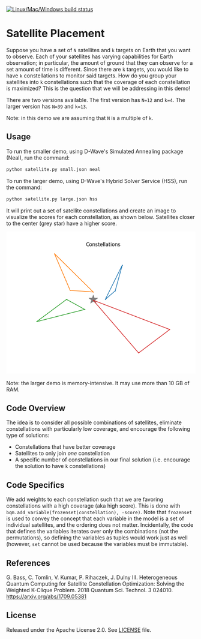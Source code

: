 [![Linux/Mac/Windows build status](
  https://circleci.com/gh/dwave-examples/satellite-placement.svg?style=svg)](
  https://circleci.com/gh/dwave-examples/satellite-placement)

# Satellite Placement

Suppose you have a set of `N` satellites and `k` targets on Earth that you want
to observe. Each of your satellites has varying capabilities for Earth
observation; in particular, the amount of ground that they can observe for a set
amount of time is different. Since there are `k` targets, you would like to have
`k` constellations to monitor said targets. How do you group your satellites
into `k` constellations such that the coverage of each constellation is
maximized? This is the question that we will be addressing in this demo!

There are two versions available. The first version has `N=12` and `k=4`.
The larger version has `N=39` and `k=13`.

Note: in this demo we are assuming that `N` is a multiple of `k`.

## Usage

To run the smaller demo, using D-Wave's Simulated Annealing package (Neal),
run the command:

```bash
python satellite.py small.json neal
```

To run the larger demo, using D-Wave's Hybrid Solver Service (HSS),
run the command:

```bash
python satellite.py large.json hss
```

It will print out a set of satellite constellations and create an image to
visualize the scores for each constellation, as shown below. Satellites closer
to the center (grey star) have a higher score.

![Example Output](readme_imgs/constellations.png)

Note: the larger demo is memory-intensive. It may use more than 10 GB of RAM.

## Code Overview

The idea is to consider all possible combinations of satellites, eliminate
constellations with particularly low coverage, and encourage the following type
of solutions:

* Constellations that have better coverage
* Satellites to only join *one* constellation
* A specific number of constellations in our final solution (i.e. encourage the
  solution to have `k` constellations)

## Code Specifics

We add weights to each constellation such that we are favoring constellations
with a high coverage (aka high score). This is done with
`bqm.add_variable(frozenset(constellation), -score)`.  Note that `frozenset` is
used to convey the concept that each variable in the model is a set of
individual satellites, and the ordering does not matter.  Incidentally, the code
that defines the variables iterates over only the combinations (not the
permutations), so defining the variables as tuples would work just as well
(however, `set` cannot be used because the variables must be immutable).

## References

G. Bass, C. Tomlin, V. Kumar, P. Rihaczek, J. Dulny III. Heterogeneous Quantum
Computing for Satellite Constellation Optimization: Solving the Weighted
K-Clique Problem. 2018 Quantum Sci. Technol. 3 024010.
https://arxiv.org/abs/1709.05381

## License

Released under the Apache License 2.0. See [LICENSE](./LICENSE) file.
